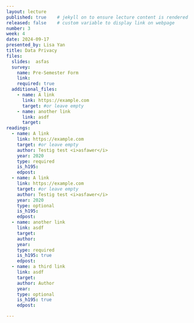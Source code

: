 ```yaml
---
layout: lecture
published: true    # jekyll on to ensure lecture content is rendered
released: false    # custom variable to display link on webpage
number: 3
week: 4
date: 2024-09-17
presented_by: Lisa Yan
title: Data Privacy
files:
  slides:  asfas
  survey:
    name: Pre-Semester Form
    link: 
    required: true
  additional_files:
    - name: A link
      link: https://example.com
      target: #or leave empty
    - name: another link
      link: asdf
      target:
readings:
  - name: A link
    link: https://example.com
    target: #or leave empty
    author: Testig test <i>asfawer</i>
    year: 2020
    type: required
    is_h195:
    edpost:
  - name: A link
    link: https://example.com
    target: #or leave empty
    author: Testig test <i>asfawer</i>
    year: 2020
    type: optional
    is_h195:
    edpost:
  - name: another link
    link: asdf
    target:
    author:
    year:
    type: required
    is_h195: true
    edpost:
  - name: a third link
    link: asdf
    target:
    author: Author
    year:
    type: optional
    is_h195: true
    edpost:

---
```


<!-- information here -->
